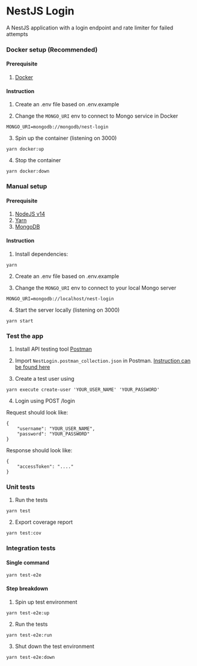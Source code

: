 # NestJS Login

A NestJS application with a login endpoint and rate limiter for failed attempts

### Docker setup (Recommended)

#### Prerequisite

1. [Docker](https://www.docker.com/products/docker-desktop)

#### Instruction

1. Create an .env file based on .env.example

2. Change the `MONGO_URI` env to connect to Mongo service in Docker

```
MONGO_URI=mongodb://mongodb/nest-login
```

3. Spin up the container (listening on 3000)

```
yarn docker:up
```

4. Stop the container

```
yarn docker:down
```

### Manual setup

#### Prerequisite

1. [NodeJS v14](https://nodejs.org/en/download/)
2. [Yarn](https://classic.yarnpkg.com/lang/en/docs/install)
3. [MongoDB](https://www.mongodb.com/try/download/community)

#### Instruction

1. Install dependencies:

```
yarn
```

2. Create an .env file based on .env.example

3. Change the `MONGO_URI` env to connect to your local Mongo server

```
MONGO_URI=mongodb://localhost/nest-login
```

4. Start the server locally (listening on 3000)

```
yarn start
```

### Test the app

1. Install API testing tool [Postman](https://www.postman.com/downloads/)

2. Import `NestLogin.postman_collection.json` in Postman. [Instruction can be found here](https://learning.postman.com/docs/getting-started/importing-and-exporting-data/)

3. Create a test user using

```
yarn execute create-user 'YOUR_USER_NAME' 'YOUR_PASSWORD'
```

4. Login using POST /login

Request should look like:

```
{
    "username": "YOUR_USER_NAME",
    "password": "YOUR_PASSWORD"
}
```

Response should look like:

```
{
    "accessToken": "...."
}
```

### Unit tests

1. Run the tests

```
yarn test
```

2. Export coverage report

```
yarn test:cov
```

### Integration tests

#### Single command

```
yarn test-e2e
```

#### Step breakdown

1. Spin up test environment

```
yarn test-e2e:up
```

2. Run the tests

```
yarn test-e2e:run
```

3. Shut down the test environment

```
yarn test-e2e:down
```
